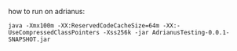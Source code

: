 how to run on adrianus:

```java -Xmx100m -XX:ReservedCodeCacheSize=64m -XX:-UseCompressedClassPointers -Xss256k -jar AdrianusTesting-0.0.1-SNAPSHOT.jar```